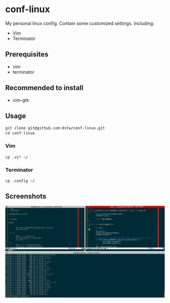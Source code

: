 # conf-linux

My personal linux config. Contain some customized settings. Including:

* Vim
* Terminator

Prerequisites
-------------

* vim
* terminator

Recommended to install
----------------------

* vim-gtk

Usage
-----

	git clone git@github.com:dstw/conf-linux.git
	cd conf-linux

### Vim

	cp .vi* ~/

### Terminator

	cp .config ~/

Screenshots
-----------

![terminal](https://github.com/dstw/conf-linux/raw/master/screenshots/terminal.png)
